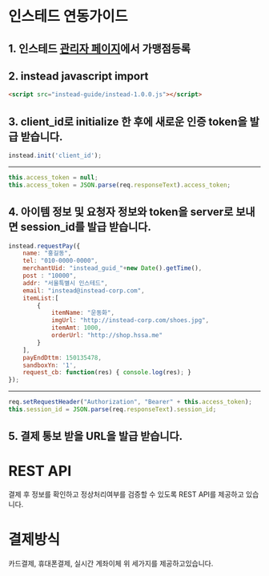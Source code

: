 # 인스테드 연동가이드

## 1. 인스테드 [관리자 페이지](http://insteadadmin.hssa.me)에서 가맹점등록

## 2. instead javascript import
```html
<script src="instead-guide/instead-1.0.0.js"></script>
```

## 3. client_id로 initialize 한 후에 새로운 인증 token을 발급 받습니다.
```javascript
instead.init('client_id');
```
<hr/>

```javascript
this.access_token = null;
this.access_token = JSON.parse(req.responseText).access_token;
```

## 4. 아이템 정보 및 요청자 정보와 token을 server로 보내면 session_id를 발급 받습니다.
```javascript
instead.requestPay({ 
    name: "홍길동", 
    tel: "010-0000-0000", 
    merchantUid: "instead_guid_"+new Date().getTime(), 
    post : "10000", 
    addr: "서울특별시 인스테드", 
    email: "instead@instead-corp.com", 
    itemList:[ 
        { 
            itemName: "운동화", 
            imgUrl: "http://instead-corp.com/shoes.jpg", 
            itemAmt: 1000, 
            orderUrl: "http://shop.hssa.me" 
        } 
    ], 
    payEndDttm: 150135478, 
    sandboxYn: '1', 
    request_cb: function(res) { console.log(res); } 
});
```
<hr/>

```javascript
req.setRequestHeader("Authorization", "Bearer" + this.access_token);
this.session_id = JSON.parse(req.responseText).session_id;
```

## 5. 결제 통보 받을 URL을 발급 받습니다.

# REST API
결제 후 정보를 확인하고 정상처리여부를 검증할 수 있도록 REST API를 제공하고 있습니다.

# 결제방식
카드결제, 휴대폰결제, 실시간 계좌이체
위 세가지를 제공하고있습니다.
